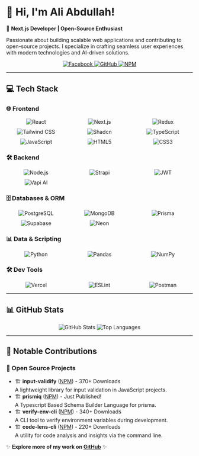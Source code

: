 # 👋 Hi, I'm Ali Abdullah!

🚀 **Next.js Developer | Open-Source Enthusiast**

Passionate about building scalable web applications and contributing to open-source projects. I specialize in crafting seamless user experiences with modern technologies and AI-driven solutions.

<div align="center">
  <a href="https://facebook.com/A">
    <img src="https://img.shields.io/badge/Facebook-%231877F2.svg?style=flat-square&logo=Facebook&logoColor=white" alt="Facebook"/>
  </a>
  <a href="https://github.com/AliAbdullah0">
    <img src="https://img.shields.io/badge/GitHub-%23181717.svg?style=flat-square&logo=github&logoColor=white" alt="GitHub"/>
  </a>
  <a href="https://www.npmjs.com/~zedento">
    <img src="https://img.shields.io/badge/NPM-%23CB3837.svg?style=flat-square&logo=npm&logoColor=white" alt="NPM"/>
  </a>
</div>

---

## 💻 Tech Stack

### 🌐 Frontend
<div style="display: grid; grid-template-columns: repeat(3, 1fr); gap: 10px; justify-items: center;">
  <img src="https://img.shields.io/badge/React-%2320232a.svg?style=flat-square&logo=react&logoColor=%2361DAFB" alt="React"/>
  <img src="https://img.shields.io/badge/Next.js-black?style=flat-square&logo=next.js&logoColor=white" alt="Next.js"/>
  <img src="https://img.shields.io/badge/Redux-%23593d88.svg?style=flat-square&logo=redux&logoColor=white" alt="Redux"/>
  <img src="https://img.shields.io/badge/Tailwind_CSS-%2338B2AC.svg?style=flat-square&logo=tailwind-css&logoColor=white" alt="Tailwind CSS"/>
  <img src="https://img.shields.io/badge/Shadcn-%23000000.svg?style=flat-square&logo=shadcn&logoColor=white" alt="Shadcn"/>
  <img src="https://img.shields.io/badge/TypeScript-%23007ACC.svg?style=flat-square&logo=typescript&logoColor=white" alt="TypeScript"/>
  <img src="https://img.shields.io/badge/JavaScript-%23F7DF1E.svg?style=flat-square&logo=javascript&logoColor=black" alt="JavaScript"/>
  <img src="https://img.shields.io/badge/HTML5-%23E34F26.svg?style=flat-square&logo=html5&logoColor=white" alt="HTML5"/>
  <img src="https://img.shields.io/badge/CSS3-%231572B6.svg?style=flat-square&logo=css3&logoColor=white" alt="CSS3"/>
</div>

### 🛠 Backend
<div style="display: grid; grid-template-columns: repeat(3, 1fr); gap: 10px; justify-items: center;">
  <img src="https://img.shields.io/badge/Node.js-6DA55F?style=flat-square&logo=node.js&logoColor=white" alt="Node.js"/>
  <img src="https://img.shields.io/badge/Strapi-%232E7EEA.svg?style=flat-square&logo=strapi&logoColor=white" alt="Strapi"/>
  <img src="https://img.shields.io/badge/JWT-%23000000.svg?style=flat-square&logo=JSON%20web%20tokens&logoColor=white" alt="JWT"/>
  <img src="https://img.shields.io/badge/Vapi_AI-%23000000.svg?style=flat-square&logo=v toasted-ai&logoColor=white" alt="Vapi AI"/>
</div>

### 🗄️ Databases & ORM
<div style="display: grid; grid-template-columns: repeat(3, 1fr); gap: 10px; justify-items: center;">
  <img src="https://img.shields.io/badge/PostgreSQL-%23316192.svg?style=flat-square&logo=postgresql&logoColor=white" alt="PostgreSQL"/>
  <img src="https://img.shields.io/badge/MongoDB-%234ea94b.svg?style=flat-square&logo=mongodb&logoColor=white" alt="MongoDB"/>
  <img src="https://img.shields.io/badge/Prisma-1B222D?style=flat-square&logo=prisma&logoColor=white" alt="Prisma"/>
  <img src="https://img.shields.io/badge/Supabase-3ECF8E?style=flat-square&logo=supabase&logoColor=white" alt="Supabase"/>
  <img src="https://img.shields.io/badge/Neon-00D8FF?style=flat-square&logo=neon&logoColor=black" alt="Neon"/>
  
</div>

### 📊 Data & Scripting
<div style="display: grid; grid-template-columns: repeat(3, 1fr); gap: 10px; justify-items: center;">
  <img src="https://img.shields.io/badge/Python-3670A0?style=flat-square&logo=python&logoColor=ffdd54" alt="Python"/>
  <img src="https://img.shields.io/badge/Pandas-%23150458.svg?style=flat-square&logo=pandas&logoColor=white" alt="Pandas"/>
  <img src="https://img.shields.io/badge/NumPy-%23013243.svg?style=flat-square&logo=numpy&logoColor=white" alt="NumPy"/>
</div>

### 🛠 Dev Tools
<div style="display: grid; grid-template-columns: repeat(3, 1fr); gap: 10px; justify-items: center;">
  <img src="https://img.shields.io/badge/Vercel-%23000000.svg?style=flat-square&logo=vercel&logoColor=white" alt="Vercel"/>
  <img src="https://img.shields.io/badge/ESLint-4B3263?style=flat-square&logo=eslint&logoColor=white" alt="ESLint"/>
  <img src="https://img.shields.io/badge/Postman-FF6C37?style=flat-square&logo=postman&logoColor=white" alt="Postman"/>
</div>

---

## 📊 GitHub Stats

<div align="center">
  <img src="https://github-readme-stats.vercel.app/api?username=AliAbdullah0&show_icons=true&theme=transparent" alt="GitHub Stats"/>
  <img src="https://github-readme-stats.vercel.app/api/top-langs/?username=AliAbdullah0&layout=compact&theme=transparent" alt="Top Languages"/>
</div>

---

## 📌 Notable Contributions

### 🚀 Open Source Projects
- 🏗 **input-validify** ([NPM](https://www.npmjs.com/package/input-validify)) - 370+ Downloads  
  A lightweight library for input validation in JavaScript projects.
- 🏗 **prismiq** ([NPM](https://www.npmjs.com/package/prismiq)) - Just Published!  
  A Typescript Based Schema Builder Language for prisma.
- 🏗 **verify-env-cli** ([NPM](https://www.npmjs.com/package/verify-env-cli)) - 340+ Downloads  
  A CLI tool to verify environment variables during development.
- 🏗 **code-lens-cli** ([NPM](https://www.npmjs.com/package/code-lens-cli)) - 220+ Downloads  
  A utility for code analysis and insights via the command line.

✨ **Explore more of my work on [GitHub](https://github.com/AliAbdullah0)** ✨
